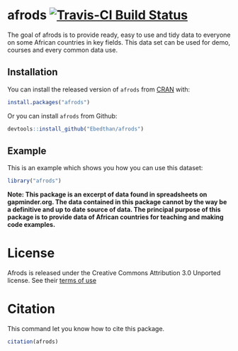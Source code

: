 # afrods  [![Travis-CI Build Status](https://travis-ci.org/Ebedthan/afrods.svg?branch=master)](https://travis-ci.org/Ebedthan/afrods)

The goal of afrods is to provide ready, easy to use and tidy data to everyone on some African countries in key fields. This data set can be used for demo, courses and every common data use.

## Installation

You can install the released version of `afrods` from [CRAN](https://CRAN.R-project.org) with:

``` r
install.packages("afrods")
```

Or you can install `afrods` from Github:

```r
devtools::install_github("Ebedthan/afrods")
```
## Example

This is an example which shows you how you can use this dataset:

``` r
library("afrods")
```

**Note: This package is an excerpt of data found in spreadsheets on gapminder.org. The data contained in this package cannot by the way be a definitive and up to date source of data. The principal purpose of this package is to provide data of African countries for teaching and making code examples.**

# License

Afrods is released under the Creative Commons Attribution 3.0 Unported license. See their [terms of use](https://docs.google.com/document/pub?id=1POd-pBMc5vDXAmxrpGjPLaCSDSWuxX6FLQgq5DhlUhM)

# Citation

This command let you know how to cite this package.

```r
citation(afrods)
```

